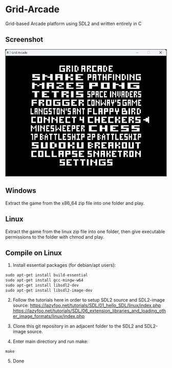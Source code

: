 # Grid-Arcade
Grid-based Arcade platform using SDL2 and written entirely in C

## Screenshot
![Main Menu](https://raw.githubusercontent.com/Ethan7/Grid-Arcade/master/arcade-screen.png)

## Windows
Extract the game from the x86_64 zip file into one folder and play.

## Linux
Extract the game from the linux zip file into one folder, then give executable permissions to the folder with chmod and play.

## Compile on Linux
1) Install essential packages (for debian/apt users):
```
sudo apt-get install build-essential
sudo apt-get install gcc-mingw-w64
sudo apt-get install libsdl2-dev
sudo apt-get install libsdl2-image-dev
```

2) Follow the tutorials here in order to setup SDL2 source and SDL2-image source:
https://lazyfoo.net/tutorials/SDL/01_hello_SDL/linux/index.php
https://lazyfoo.net/tutorials/SDL/06_extension_libraries_and_loading_other_image_formats/linux/index.php

3) Clone this git repository in an adjacent folder to the SDL2 and SDL2-image source.

4) Enter main directiory and run make:
```
make
```

5) Done